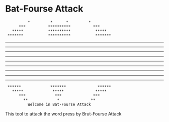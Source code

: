 # Bat-Fourse Attack

              *         *      *         *
          ***          **********          ***
       *****           **********           *****
     *******           **********           *******
   **********         ************         **********
  ****************************************************
 ******************************************************
********************************************************
********************************************************
********************************************************
 ******************************************************
  ********      ************************      ********
   *******       *     *********      *       *******
     ******             *******              ******
       *****             *****              *****
          ***             ***              ***
            **             *              **
              Welcome in Bat-Fourse Attack
This tool to attack the word press by Brut-Fourse Attack
